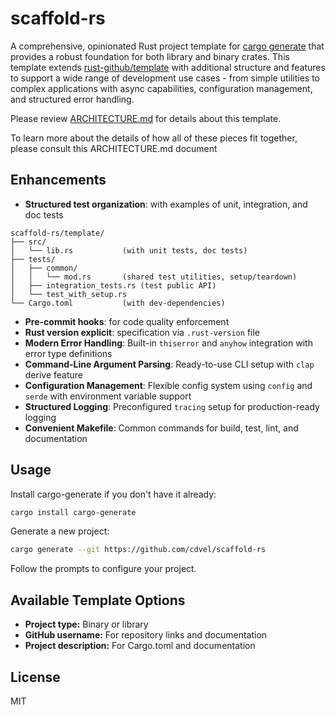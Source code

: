 # scaffold-rs

A comprehensive, opinionated Rust project template for [cargo generate](https://github.com/cargo-generate/cargo-generate) that provides a robust foundation for both library and binary crates. This template extends [rust-github/template](https://github.com/rust-github/template) with additional structure and features to support a wide range of development use cases - from simple utilities to complex applications with async capabilities, configuration management, and structured error handling.

Please review [ARCHITECTURE.md](ARCHITECTURE.md) for details about this template.

To learn more about the details of how all of these pieces fit together, please consult this ARCHITECTURE.md document

## Enhancements

- **Structured test organization**: with examples of unit, integration, and doc tests

```
scaffold-rs/template/
├── src/
│   └── lib.rs           (with unit tests, doc tests)
├── tests/
│   ├── common/
│   │   └── mod.rs       (shared test utilities, setup/teardown)
│   ├── integration_tests.rs (test public API)
│   └── test_with_setup.rs
└── Cargo.toml           (with dev-dependencies)
```

- **Pre-commit hooks**: for code quality enforcement
- **Rust version explicit**: specification via `.rust-version` file
- **Modern Error Handling**: Built-in `thiserror` and `anyhow` integration with error type definitions
- **Command-Line Argument Parsing**: Ready-to-use CLI setup with `clap` derive feature
- **Configuration Management**: Flexible config system using `config` and `serde` with environment variable support
- **Structured Logging**: Preconfigured `tracing` setup for production-ready logging
- **Convenient Makefile**: Common commands for build, test, lint, and documentation

## Usage

Install cargo-generate if you don't have it already:

```bash
cargo install cargo-generate
```

Generate a new project:

```bash
cargo generate --git https://github.com/cdvel/scaffold-rs
```

Follow the prompts to configure your project.

## Available Template Options

- **Project type:** Binary or library
- **GitHub username:** For repository links and documentation
- **Project description:** For Cargo.toml and documentation

## License

MIT

